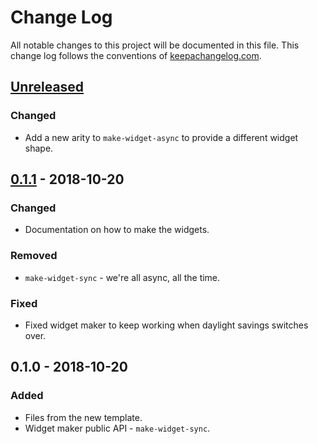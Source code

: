 # Change Log
All notable changes to this project will be documented in this file. This change log follows the conventions of [keepachangelog.com](http://keepachangelog.com/).

## [Unreleased]
### Changed
- Add a new arity to `make-widget-async` to provide a different widget shape.

## [0.1.1] - 2018-10-20
### Changed
- Documentation on how to make the widgets.

### Removed
- `make-widget-sync` - we're all async, all the time.

### Fixed
- Fixed widget maker to keep working when daylight savings switches over.

## 0.1.0 - 2018-10-20
### Added
- Files from the new template.
- Widget maker public API - `make-widget-sync`.

[Unreleased]: https://github.com/your-name/web-coins/compare/0.1.1...HEAD
[0.1.1]: https://github.com/your-name/web-coins/compare/0.1.0...0.1.1
